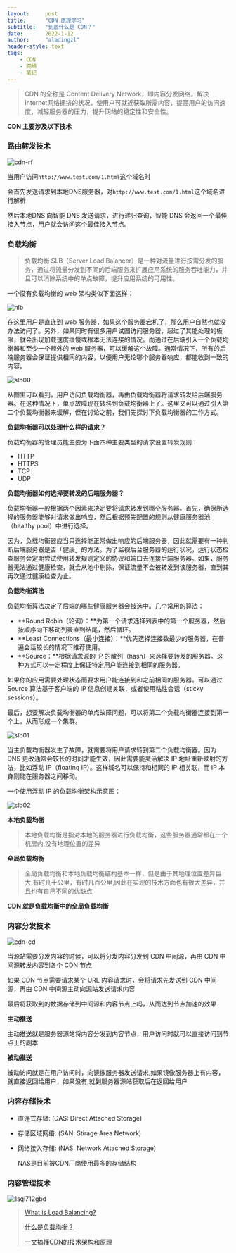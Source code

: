 ```yaml
---
layout:     post
title:      "CDN 原理学习"
subtitle:   "到底什么是 CDN？"
date:       2022-1-12
author:     "aladingzl"
header-style: text
tags:
    - CDN
    - 网络
    - 笔记
---
```


> CDN 的全称是 Content Delivery Network，即内容分发网络，解决 Internet网络拥挤的状况，使用户可就近获取所需内容，提高用户的访问速度，减轻服务器的压力，提升网站的稳定性和安全性。

**CDN 主要涉及以下技术**

### 路由转发技术

![cdn-rf](https://cdn.jsdelivr.net/gh/aladingzl/PicGoCDN//img/cdn-rf.png)

当用户访问`http://www.test.com/1.html`这个域名时

会首先发送请求到本地DNS服务器，对`http://www.test.com/1.html`这个域名进行解析

然后本地DNS 向智能 DNS 发送请求，进行递归查询，智能 DNS 会返回一个最佳接入节点，用户就会访问这个最佳接入节点。

### 负载均衡

> 负载均衡 SLB（Server Load Balancer）是一种对流量进行按需分发的服务，通过将流量分发到不同的后端服务来扩展应用系统的服务吞吐能力，并且可以消除系统中的单点故障，提升应用系统的可用性。

一个没有负载均衡的 web 架构类似下面这样：

![nlb](https://cdn.jsdelivr.net/gh/aladingzl/PicGoCDN//img/nlb.png)

在这里用户是直连到 web 服务器，如果这个服务器宕机了，那么用户自然也就没办法访问了。另外，如果同时有很多用户试图访问服务器，超过了其能处理的极限，就会出现加载速度缓慢或根本无法连接的情况。而通过在后端引入一个负载均衡器和至少一个额外的 web 服务器，可以缓解这个故障。通常情况下，所有的后端服务器会保证提供相同的内容，以便用户无论哪个服务器响应，都能收到一致的内容。

![slb00](https://cdn.jsdelivr.net/gh/aladingzl/PicGoCDN//img/slb00.jpg)

从图里可以看到，用户访问负载均衡器，再由负载均衡器将请求转发给后端服务器。在这种情况下，单点故障现在转移到负载均衡器上了。这里又可以通过引入第二个负载均衡器来缓解，但在讨论之前，我们先探讨下负载均衡器的工作方式。

**负载均衡器可以处理什么样的请求？**

负载均衡器的管理员能主要为下面四种主要类型的请求设置转发规则：

- HTTP
- HTTPS
- TCP
- UDP

**负载均衡器如何选择要转发的后端服务器？**

负载均衡器一般根据两个因素来决定要将请求转发到哪个服务器。首先，确保所选择的服务器能够对请求做出响应，然后根据预先配置的规则从健康服务器池（healthy pool）中进行选择。

因为，负载均衡器应当只选择能正常做出响应的后端服务器，因此就需要有一种判断后端服务器是否「健康」的方法。为了监视后台服务器的运行状况，运行状态检查服务会定期尝试使用转发规则定义的协议和端口去连接后端服务器。如果，服务器无法通过健康检查，就会从池中剔除，保证流量不会被转发到该服务器，直到其再次通过健康检查为止。

**负载均衡算法**

负载均衡算法决定了后端的哪些健康服务器会被选中。几个常用的算法：

- **Round Robin（轮询）：**为第一个请求选择列表中的第一个服务器，然后按顺序向下移动列表直到结尾，然后循环。
- **Least Connections（最小连接）：**优先选择连接数最少的服务器，在普遍会话较长的情况下推荐使用。
- **Source：**根据请求源的 IP 的散列（hash）来选择要转发的服务器。这种方式可以一定程度上保证特定用户能连接到相同的服务器。

如果你的应用需要处理状态而要求用户能连接到和之前相同的服务器。可以通过 Source 算法基于客户端的 IP 信息创建关联，或者使用粘性会话（sticky sessions）。

最后，想要解决负载均衡器的单点故障问题，可以将第二个负载均衡器连接到第一个上，从而形成一个集群。

![slb01](https://cdn.jsdelivr.net/gh/aladingzl/PicGoCDN//img/slb01.jpg)

当主负载均衡器发生了故障，就需要将用户请求转到第二个负载均衡器。因为 DNS 更改通常会较长的时间才能生效，因此需要能灵活解决 IP 地址重新映射的方法，比如浮动 IP（floating IP）。这样域名可以保持和相同的 IP 相关联，而 IP 本身则能在服务器之间移动。

一个使用浮动 IP 的负载均衡架构示意图：

![slb02](https://cdn.jsdelivr.net/gh/aladingzl/PicGoCDN//img/slb02.gif)

**本地负载均衡**

> 本地负载均衡是指对本地的服务器进行负载均衡，这些服务器通常都在一个机房内,没有地理位置的差异

**全局负载均衡**

> 全局负载均衡和本地负载均衡结构基本一样，但是由于其地理位置差异巨大,有时几十公里，有时几百公里,因此在实现的技术方面也有很大差异，并且也有自己不同的优缺点

**CDN 就是负载均衡中的全局负载均衡**

### 内容分发技术

![cdn-cd](https://cdn.jsdelivr.net/gh/aladingzl/PicGoCDN//img/cdn-cd.png)

当源站需要分发内容的时候，可以将分发内容分发到 CDN 中间源，再由 CDN 中间源转发内容到各个 CDN 节点 

如果 CDN 节点需要请求某个 URL 内容请求时，会将请求先发送到 CDN 中间源，再由 CDN 中间源主动向源站发送请求内容

最后将获取到的数据存储到中间源和内容节点上吗，从而达到节点加速的效果

**主动推送**

主动推送就是服务器源站将内容分发到内容节点，用户访问时就可以直接访问到节点上的副本

**被动推送**

被动访问就是在用户访问时，向镜像服务器发送请求,如果镜像服务器上有内容，就直接返回给用户，如果没有,就到服务器源站获取后在返回给用户

### 内容存储技术

- 直连式存储: (DAS: Direct Attached Storage) 

- 存储区域网络: (SAN: Stirage Area Network) 

- 网络接入存储: (NAS: Network Attached Storage)

  NAS是目前被CDN厂商使用最多的存储结构

### 内容管理技术

![1sqi712gbd](https://cdn.jsdelivr.net/gh/aladingzl/PicGoCDN//img/cdn-cp.png)

> [What is Load Balancing?](https://link.zhihu.com/?target=https%3A//www.digitalocean.com/community/tutorials/what-is-load-balancing)
>
> [什么是负载均衡？](https://zhuanlan.zhihu.com/p/32841479)
>
> [一文搞懂CDN的技术架构和原理](https://cloud.tencent.com/developer/article/1644270)

